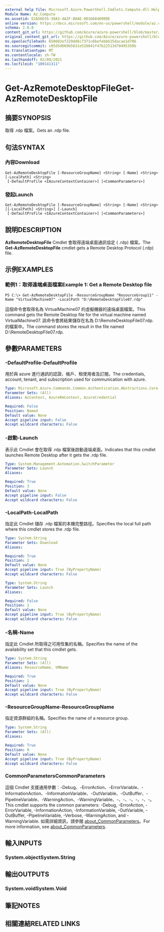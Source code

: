 ```yaml
---
external help file: Microsoft.Azure.PowerShell.Cmdlets.Compute.dll-Help.xml
Module Name: Az.Compute
ms.assetid: E2A56E55-30A3-4A2F-80AE-9D166840909E
online version: https://docs.microsoft.com/en-us/powershell/module/az.compute/get-azremotedesktopfile
schema: 2.0.0
content_git_url: https://github.com/Azure/azure-powershell/blob/master/src/Compute/Compute/help/Get-AzRemoteDesktopFile.md
original_content_git_url: https://github.com/Azure/azure-powershell/blob/master/src/Compute/Compute/help/Get-AzRemoteDesktopFile.md
ms.openlocfilehash: 650602ef229dd6c7371c6befebbb15dacae1d706
ms.sourcegitcommit: c05d3d669b5631e526841f47b22513d78495350b
ms.translationtype: MT
ms.contentlocale: zh-TW
ms.lasthandoff: 02/09/2021
ms.locfileid: "100141311"
---
```

# <span data-ttu-id="21ce1-101">Get-AzRemoteDesktopFile</span><span class="sxs-lookup"><span data-stu-id="21ce1-101">Get-AzRemoteDesktopFile</span></span>

## <span data-ttu-id="21ce1-102">摘要</span><span class="sxs-lookup"><span data-stu-id="21ce1-102">SYNOPSIS</span></span>
<span data-ttu-id="21ce1-103">取得 .rdp 檔案。</span><span class="sxs-lookup"><span data-stu-id="21ce1-103">Gets an .rdp file.</span></span>

## <span data-ttu-id="21ce1-104">句法</span><span class="sxs-lookup"><span data-stu-id="21ce1-104">SYNTAX</span></span>

### <span data-ttu-id="21ce1-105">內容</span><span class="sxs-lookup"><span data-stu-id="21ce1-105">Download</span></span>
```
Get-AzRemoteDesktopFile [-ResourceGroupName] <String> [-Name] <String> [-LocalPath] <String>
 [-DefaultProfile <IAzureContextContainer>] [<CommonParameters>]
```

### <span data-ttu-id="21ce1-106">發起</span><span class="sxs-lookup"><span data-stu-id="21ce1-106">Launch</span></span>
```
Get-AzRemoteDesktopFile [-ResourceGroupName] <String> [-Name] <String> [[-LocalPath] <String>] [-Launch]
 [-DefaultProfile <IAzureContextContainer>] [<CommonParameters>]
```

## <span data-ttu-id="21ce1-107">說明</span><span class="sxs-lookup"><span data-stu-id="21ce1-107">DESCRIPTION</span></span>
<span data-ttu-id="21ce1-108">**AzRemoteDesktopFile** Cmdlet 會取得遠端桌面通訊協定 ( .rdp) 檔案。</span><span class="sxs-lookup"><span data-stu-id="21ce1-108">The **Get-AzRemoteDesktopFile** cmdlet gets a Remote Desktop Protocol (.rdp) file.</span></span>

## <span data-ttu-id="21ce1-109">示例</span><span class="sxs-lookup"><span data-stu-id="21ce1-109">EXAMPLES</span></span>

### <span data-ttu-id="21ce1-110">範例1：取得遠端桌面檔案</span><span class="sxs-lookup"><span data-stu-id="21ce1-110">Example 1: Get a Remote Desktop file</span></span>
```
PS C:\> Get-AzRemoteDesktopFile -ResourceGroupName "ResourceGroup11" -Name "VirtualMachine07" -LocalPath "D:\RemoteDesktopFile07.rdp"
```

<span data-ttu-id="21ce1-111">這個命令會取得名為 VirtualMachine07 的虛擬機器的遠端桌面檔案。</span><span class="sxs-lookup"><span data-stu-id="21ce1-111">This command gets the Remote Desktop file for the virtual machine named VirtualMachine07.</span></span>
<span data-ttu-id="21ce1-112">該命令會將結果儲存在名為 D:\RemoteDesktopFile07.rdp. 的檔案中。</span><span class="sxs-lookup"><span data-stu-id="21ce1-112">The command stores the result in the file named D:\RemoteDesktopFile07.rdp.</span></span>

## <span data-ttu-id="21ce1-113">參數</span><span class="sxs-lookup"><span data-stu-id="21ce1-113">PARAMETERS</span></span>

### <span data-ttu-id="21ce1-114">-DefaultProfile</span><span class="sxs-lookup"><span data-stu-id="21ce1-114">-DefaultProfile</span></span>
<span data-ttu-id="21ce1-115">用於與 azure 進行通訊的認證、帳戶、租使用者及訂閱。</span><span class="sxs-lookup"><span data-stu-id="21ce1-115">The credentials, account, tenant, and subscription used for communication with azure.</span></span>

```yaml
Type: Microsoft.Azure.Commands.Common.Authentication.Abstractions.Core.IAzureContextContainer
Parameter Sets: (All)
Aliases: AzContext, AzureRmContext, AzureCredential

Required: False
Position: Named
Default value: None
Accept pipeline input: False
Accept wildcard characters: False
```

### <span data-ttu-id="21ce1-116">-啟動</span><span class="sxs-lookup"><span data-stu-id="21ce1-116">-Launch</span></span>
<span data-ttu-id="21ce1-117">表示此 Cmdlet 會在取得 .rdp 檔案後啟動遠端桌面。</span><span class="sxs-lookup"><span data-stu-id="21ce1-117">Indicates that this cmdlet launches Remote Desktop after it gets the .rdp file.</span></span>

```yaml
Type: System.Management.Automation.SwitchParameter
Parameter Sets: Launch
Aliases:

Required: True
Position: 3
Default value: None
Accept pipeline input: False
Accept wildcard characters: False
```

### <span data-ttu-id="21ce1-118">-LocalPath</span><span class="sxs-lookup"><span data-stu-id="21ce1-118">-LocalPath</span></span>
<span data-ttu-id="21ce1-119">指定此 Cmdlet 儲存 .rdp 檔案的本機完整路徑。</span><span class="sxs-lookup"><span data-stu-id="21ce1-119">Specifies the local full path where this cmdlet stores the .rdp file.</span></span>

```yaml
Type: System.String
Parameter Sets: Download
Aliases:

Required: True
Position: 2
Default value: None
Accept pipeline input: True (ByPropertyName)
Accept wildcard characters: False
```

```yaml
Type: System.String
Parameter Sets: Launch
Aliases:

Required: False
Position: 2
Default value: None
Accept pipeline input: True (ByPropertyName)
Accept wildcard characters: False
```

### <span data-ttu-id="21ce1-120">-名稱</span><span class="sxs-lookup"><span data-stu-id="21ce1-120">-Name</span></span>
<span data-ttu-id="21ce1-121">指定此 Cmdlet 所取得之可用性集的名稱。</span><span class="sxs-lookup"><span data-stu-id="21ce1-121">Specifies the name of the availability set that this cmdlet gets.</span></span>

```yaml
Type: System.String
Parameter Sets: (All)
Aliases: ResourceName, VMName

Required: True
Position: 1
Default value: None
Accept pipeline input: True (ByPropertyName)
Accept wildcard characters: False
```

### <span data-ttu-id="21ce1-122">-ResourceGroupName</span><span class="sxs-lookup"><span data-stu-id="21ce1-122">-ResourceGroupName</span></span>
<span data-ttu-id="21ce1-123">指定資源群組的名稱。</span><span class="sxs-lookup"><span data-stu-id="21ce1-123">Specifies the name of a resource group.</span></span>

```yaml
Type: System.String
Parameter Sets: (All)
Aliases:

Required: True
Position: 0
Default value: None
Accept pipeline input: True (ByPropertyName)
Accept wildcard characters: False
```

### <span data-ttu-id="21ce1-124">CommonParameters</span><span class="sxs-lookup"><span data-stu-id="21ce1-124">CommonParameters</span></span>
<span data-ttu-id="21ce1-125">這個 Cmdlet 支援通用參數：-Debug、-ErrorAction、-ErrorVariable、-InformationAction、-InformationVariable、-OutVariable、-OutBuffer、-PipelineVariable、-WarningAction、-WarningVariable、-、-、-、-、-、-。</span><span class="sxs-lookup"><span data-stu-id="21ce1-125">This cmdlet supports the common parameters: -Debug, -ErrorAction, -ErrorVariable, -InformationAction, -InformationVariable, -OutVariable, -OutBuffer, -PipelineVariable, -Verbose, -WarningAction, and -WarningVariable.</span></span> <span data-ttu-id="21ce1-126">如需詳細資訊，請參閱 [about_CommonParameters](http://go.microsoft.com/fwlink/?LinkID=113216)。</span><span class="sxs-lookup"><span data-stu-id="21ce1-126">For more information, see [about_CommonParameters](http://go.microsoft.com/fwlink/?LinkID=113216).</span></span>

## <span data-ttu-id="21ce1-127">輸入</span><span class="sxs-lookup"><span data-stu-id="21ce1-127">INPUTS</span></span>

### <span data-ttu-id="21ce1-128">System.object</span><span class="sxs-lookup"><span data-stu-id="21ce1-128">System.String</span></span>

## <span data-ttu-id="21ce1-129">輸出</span><span class="sxs-lookup"><span data-stu-id="21ce1-129">OUTPUTS</span></span>

### <span data-ttu-id="21ce1-130">System.void</span><span class="sxs-lookup"><span data-stu-id="21ce1-130">System.Void</span></span>

## <span data-ttu-id="21ce1-131">筆記</span><span class="sxs-lookup"><span data-stu-id="21ce1-131">NOTES</span></span>

## <span data-ttu-id="21ce1-132">相關連結</span><span class="sxs-lookup"><span data-stu-id="21ce1-132">RELATED LINKS</span></span>
